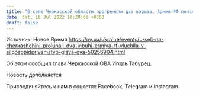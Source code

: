 ```yaml
---
title: "В селе Черкасской области прогремели два взрыва. Армия РФ попала в сельхозпредприятие — глава ОВА"
date: Sat, 16 Jul 2022 18:20:00 +0300
draft: false
---
```

Источник: Новое Время https://nv.ua/ukraine/events/u-seli-na-cherkashchini-prolunali-dva-vibuhi-armiya-rf-vluchila-v-silgosppidpriyemstvo-glava-ova-50256904.html


Об этом сообщил глава Черкасской ОВА Игорь Табурец.

Новость дополняется

Присоединяйтесь к нам в соцсетях Facebook, Telegram и Instagram.
